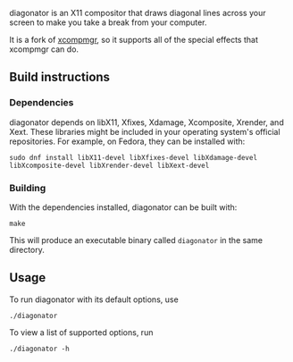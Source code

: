 diagonator is an X11 compositor that draws diagonal lines across your screen to make you take a break from your computer.

It is a fork of [xcompmgr](https://gitlab.freedesktop.org/xorg/app/xcompmgr), so it supports all of the special effects that xcompmgr can do.

## Build instructions

### Dependencies
diagonator depends on libX11, Xfixes, Xdamage, Xcomposite, Xrender, and Xext. These libraries might be included in your operating system's official repositories. For example, on Fedora, they can be installed with:

```
sudo dnf install libX11-devel libXfixes-devel libXdamage-devel libXcomposite-devel libXrender-devel libXext-devel
```

### Building
With the dependencies installed, diagonator can be built with:
```
make
```
This will produce an executable binary called `diagonator` in the same directory.

## Usage

To run diagonator with its default options, use
```
./diagonator
```
To view a list of supported options, run
```
./diagonator -h
```

